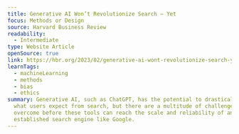 ```yaml
---
title: Generative AI Won’t Revolutionize Search — Yet
focus: Methods or Design
source: Harvard Business Review
readability:
  - Intermediate
type: Website Article
openSource: true
link: https://hbr.org/2023/02/generative-ai-wont-revolutionize-search-yet
learnTags:
  - machineLearning
  - methods
  - bias
  - ethics
summary: Generative AI, such as ChatGPT, has the potential to drastically change
  what users expect from search, but there are a multitude of challenges to
  overcome before these tools can reach the scale and reliability of an
  established search engine like Google.
---
```


